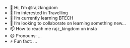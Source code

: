 - 👋 Hi, I’m @rajzkingdom
- 👀 I’m interested in Travelling
- 🌱 I’m currently learning BTECH
- 💞️ I’m looking to collaborate on learning something new...
- 📫 How to reach me rajz_kingdom on insta
- 😄 Pronouns: ...
- ⚡ Fun fact: ...

<!---
rajzkingdom/rajzkingdom is a ✨ special ✨ repository because its `README.md` (this file) appears on your GitHub profile.
You can click the Preview link to take a look at your changes.
--->
